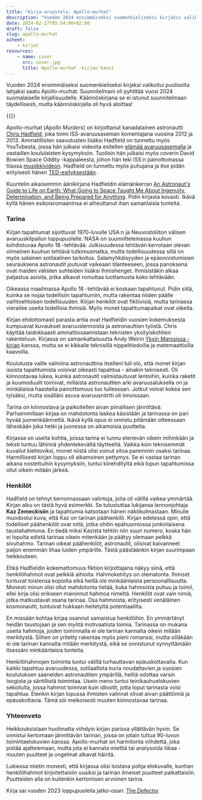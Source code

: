 ```yaml
---
title: "Kirja-arvostelu: Apollo-murhat"
description: "Vuoden 2024 ensimmäiseksi suomenkieliseksi kirjaksi valikoitui puolisolta lahjaksi saatu Apollo-murhat."
date: 2024-02-27T05:54:00+02:00
draft: false
slug: apollo-murhat
aiheet:
    - kirjat
resources:
    - name: cover
      src: cover.jpg
      title: Apollo-murhat -kirjan kansi
---
```


Vuoden 2024 ensimmäiseksi suomenkieliseksi kirjaksi valikoitui puolisolta lahjaksi saatu Apollo-murhat. Suunnitelmani oli pyhittää vuosi 2024 suomalaiselle kirjallisuudelle. Käännöskirjana se ei istunut suunnitelmaan täydellisesti, mutta käännöskirjalla oli hyvä aloittaa!

<!--more-->

{{<cover>}}

Apollo-murhat (*Apollo Murders*) on kirjoittanut kanadalainen astronautti [Chris Hadfield](https://en.wikipedia.org/wiki/Chris_Hadfield), joka toimi ISS-avaruusaseman komentajana vuosina 2012 ja 2013. Ammatillisten saavutusten lisäksi Hadfield on tunnettu myös YouTubesta, jossa hän julkaisi videoita esitellen [elämää avaruusasemalla](https://www.youtube.com/watch?v=UyFYgeE32f0) ja vastaillen koululaisten kysymyksiin. Tuolloin hän julkaisi myös coverin David Bowien Space Oddity -kappaleesta, johon hän teki ISS:n painottomassa tilassa [musiikkivideon](https://www.youtube.com/watch?v=KaOC9danxNo). Hadfield on tunnettu myös puhujana ja itse pidän erityisesti hänen [TED-esityksestään](https://www.youtube.com/watch?v=Zo62S0ulqhA).

Kuuntelin aikaisemmin äänikirjana Hadfieldin elämänkerran [An Astronaut's Guide to Life on Earth: What Going to Space Taught Me About Ingenuity, Determination, and Being Prepared for Anything](https://www.hachettebookgroup.com/titles/chris-hadfield/an-astronauts-guide-to-life-on-earth/9780316253017/). Pidin kirjasta kovasti. Ikävä kyllä hänen esikoisromaaninsa ei aiheuttanut ihan samanlaisia tunteita.

### Tarina

Kirjan tapahtumat sijoittuvat 1970-luvulle USA:n ja Neuvostoliiton välisen avaruuskilpailun loppupuolelle. NASA on suunnittelemassa kuuhun kohdistuvaa Apollo 18 -tehtävää. Julkisuudessa tehtävän kerrotaan olevan viimeinen kuuhun tehtävä tutkimusmatka, mutta todellisuudessa sillä on myös salainen sotilaalinen tarkoitus. Salamyhkäisyyden ja epäonnistumisien seurauksena astronautit joutuvat vaikeaan tilanteeseen, jossa panoksena ovat maiden välisten suhteiden lisäksi ihmishenget. Ihmisistäkin alkaa paljastua asioita, jotka alkavat romuttaa luottamusta koko tehtävään.

Oikeassa maailmassa Apollo 18 -tehtävää ei koskaan tapahtunut. Pidin siitä, kuinka se nojaa todellisiin tapahtumiin, mutta rakentaa niiden päälle vaihtoehtoisen todellisuuden. Kirjan henkilöt ovat fiktiivisiä, mutta tarinassa vierailee useita todellisia ihmisiä. Myös monet tapahtumapaikat ovat oikeita.

Kirjan ehdottomasti parasta antia ovat Hadfieldin vuosien kokemuksesta kumpuavat kuvaukset avaruuslennoista ja astronauttien työstä. Chris käyttää taidokkaasti ammattiosaamistaan teknisten yksityiskohtien rakenteluun. Kirjassa on samankaltaisuutta Andy Weirin [Yksin Marssissa -kirjan](https://fi.wikipedia.org/wiki/Yksin_Marsissa) kanssa, mutta se ei kikkaile teknisillä nippelitiedoilla ja matemaattisilla kaavoilla.

Koulutusta vaille valmiina astronauttina itselleni tuli olo, että monet kirjan isoista tapahtumista voisivat oikeasti tapahtua - ainakin teknisesti. Oli kiinnostavaa lukea, kuinka astronautit valmistautuvat lentoihin, kuinka raketit ja kuumoduulit toimivat, millaista astronauttien arki avaruusaluksella on ja minkälaisia haasteita painottomuus tuo tullessaan. Jotkut voivat kokea sen tylsäksi, mutta sisälläni asuva avaruusnörtti oli innoissaan.

Tarina on kiinnostava ja paikoitellen aivan piinallisen jännittävä. Parhaimmillaan kirjaa on mahdotonta laskea käsistään ja tarinassa on pari hyvää juonenkäännettä. Ikävä kyllä opus ei onnistu pitämään otteessaan läheskään joka hetki ja juonessa on aikamoisia puutteita.

Kirjassa on useita kohtia, joissa tarina ei tunnu etenevän oikein mihinkään ja teksti tuntuu lähinnä yhdentekevältä täytteeltä. Vaikka koin teknisemmät kuvailut kiehtoviksi, monet niistä olisi voinut sitoa paremmin osaksi tarinaa. Harmillisesti kirjan loppu oli aikamoinen pettymys. Se ei vastaa tarinan aikana nostettuihin kysymyksiin, tuntui kiirehdityltä eikä lopun tapahtumissa ollut oikein mitään järkeä.

### Henkilöt

Hadfield on tehnyt kerronnassaan valintoja, joita oli välillä vaikea ymmärtää. Kirjan alku on tästä hyvä esimerkki. Se tutustuttaa lukijansa lennonjohtaja **Kaz Zemeckisiin** ja tapahtumia katsotaan hänen näkökulmastaan. Minulle muodostui kuva, että Kaz on tarinan päähenkilö. Kirjan edetessä opin, että todelliset päähenkilöt ovat niitä, jotka ohitin epähuomiossa jonkinlaisena taustahahmona. En tiedä miksi Kazista tehtiin niin suuri numero, koska hän ei lopulta edistä tarinaa oikein mitenkään ja päätyy olemaan pelkkä sivuhahmo. Tarinan oikeat päähenkilöt, astronautit, olisivat kaivanneet paljon enemmän lihaa luiden ympärille. Tästä päästäänkin kirjan suurimpaan heikkouteen.

Ehkä Hadfieldin kokemattomuus fiktion kirjoittajana näkyy siinä, että henkilöhahmot ovat pelkkiä aihioita. Hahmokehitys on olematonta. Ihmiset tuntuvat toistensa kopiolta eikä heillä ole minkäänlaista persoonallisuutta. Monesti minun olisi ollut mahdotonta tietää, kuka hahmoista puhuu ja toimii, ellei kirja olisi erikseen maininnut hahmoa nimeltä. Henkilöt ovat vain nimiä, jotka matkustavat osana tarinaa. Osa hahmoista, erityisesti venäläinen kosmonautti, tuntuivat hukkaan heitetyltä potentiaalilta.

En missään kohtaa kirjaa osannut samaistua henkilöihin. En ymmärtänyt heidän taustojaan ja sen myötä motivaatiota toimia. Tarinassa on mukana useita hahmoja, joiden toiminnalla ei ole tarinan kannalta oikein mitään merkitystä. Siihen on yritetty rakentaa myös pieni romanssi, mutta silläkään ei ole tarinan kannalta mitään merkitystä, eikä se onnistunut synnyttämään itsessäni minkäänlaisia tunteita.

Henkilöhahmojen toiminta tuntui välillä turhauttavan epäuskottavalta. Kun kaikki tapahtuu avaruudessa, sotilaallista kuria noudattavien ja vuosien koulutuksen saaneiden astronauttien ympärillä, heiltä odottaa varsin loogista ja säntillistä toimintaa. Usein meno tuntui teinikauhuelokuvien sekoilulta, jossa hahmot toimivat kuin idiootit, jotta loput tarinasta voisi tapahtua. Etenkin kirjan lopussa ihmisten valinnat olivat aivan päättömiä ja epäuskottavia. Tämä söi melkoisesti muuten kiinnostavaa tarinaa.

### Yhteenveto

Heikkouksistaan huolimatta viihdyin kirjan parissa yllättävän hyvin. Se onnistui kertomaan jännittävän tarinan, jossa on jotain tuttua 90-luvun toimintaelokuvien kanssa. Apollo-murhat on harmitonta viihdettä, joka pistää ajattelemaan, mutta jota ei kannata miettiä tai analysoida liikaa - muuten puutteet ja ongelmat alkavat häiritä.

Lukiessa mietin monesti, että kirjassa olisi loistava pohja elokuvalle, kunhan henkilöhahmot kirjoitettaisiin uusiksi ja tarinan ilmeiset puutteet paikattaisiin. Puutteiden alla on kuitenkin kertomisen arvoinen tarina.

Kirja sai vuoden 2023 loppupuolella jatko-osan: [The Defector](https://www.hachettebookgroup.com/titles/chris-hadfield/the-defector/9781668632529/)
